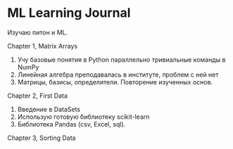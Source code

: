 # ML Learning Journal
Изучаю питон и ML.

Chapter 1, Matrix Arrays
1. Учу базовые понятия в Python параллельно тривиальные команды в NumPy
2. Линейная алгебра преподавалась в институте, проблем с ней нет
3. Матрицы, базисы, определители. Повторение изученных основ.

Chapter 2, First Data
1. Введение в DataSets
2. Использую готовую библиотеку scikit-learn
3. Библиотека Pandas (csv, Excel, sql).

Chapter 3, Sorting Data

